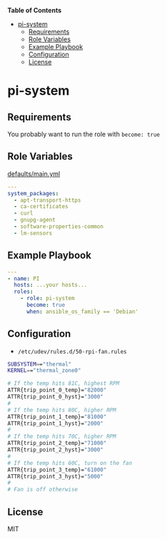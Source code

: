 **Table of Contents** 

- [pi-system](#pi-system)
  - [Requirements](#requirements)
  - [Role Variables](#role-variables)
  - [Example Playbook](#example-playbook)
  - [Configuration](#configuration)
  - [License](#license)

# pi-system

## Requirements

You probably want to run the role with `become: true`

## Role Variables

[defaults/main.yml](https://github.com/philwelz/ansible-playbooks/blob/master/roles/pi-system/defaults/main.yaml)

```yaml
---
system_packages:
  - apt-transport-https
  - ca-certificates
  - curl
  - gnupg-agent
  - software-properties-common
  - lm-sensors
```

## Example Playbook

```yaml
---
- name: PI
  hosts: ...your hosts...
  roles:
    - role: pi-system
      become: true
      when: ansible_os_family == 'Debian' 
```

## Configuration

* `/etc/udev/rules.d/50-rpi-fan.rules`

```bash
SUBSYSTEM=="thermal"
KERNEL=="thermal_zone0"

# If the temp hits 81C, highest RPM
ATTR{trip_point_0_temp}="82000"
ATTR{trip_point_0_hyst}="3000"
#
# If the temp hits 80C, higher RPM
ATTR{trip_point_1_temp}="81000"
ATTR{trip_point_1_hyst}="2000"
#
# If the temp hits 70C, higher RPM
ATTR{trip_point_2_temp}="71000"
ATTR{trip_point_2_hyst}="3000"
#
# If the temp hits 60C, turn on the fan
ATTR{trip_point_3_temp}="61000"
ATTR{trip_point_3_hyst}="5000"
#
# Fan is off otherwise
```
## License

MIT